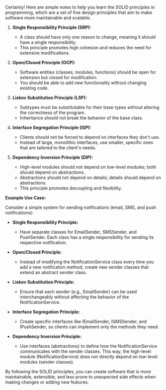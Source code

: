 Certainly! Here are simple notes to help you learn the SOLID principles in programming, which are a set of five design principles that aim to make software more maintainable and scalable:

1. **Single Responsibility Principle (SRP):**
   - A class should have only one reason to change, meaning it should have a single responsibility.
   - This principle promotes high cohesion and reduces the need for extensive modifications.

2. **Open/Closed Principle (OCP):**
   - Software entities (classes, modules, functions) should be open for extension but closed for modification.
   - You should be able to add new functionality without changing existing code.

3. **Liskov Substitution Principle (LSP):**
   - Subtypes must be substitutable for their base types without altering the correctness of the program.
   - Inheritance should not break the behavior of the base class.

4. **Interface Segregation Principle (ISP):**
   - Clients should not be forced to depend on interfaces they don't use.
   - Instead of large, monolithic interfaces, use smaller, specific ones that are tailored to the client's needs.

5. **Dependency Inversion Principle (DIP):**
   - High-level modules should not depend on low-level modules; both should depend on abstractions.
   - Abstractions should not depend on details; details should depend on abstractions.
   - This principle promotes decoupling and flexibility.

**Example Use Case:**

Consider a simple system for sending notifications (email, SMS, and push notifications):

- **Single Responsibility Principle:** 
  - Have separate classes for EmailSender, SMSSender, and PushSender. Each class has a single responsibility for sending its respective notification.

- **Open/Closed Principle:**
  - Instead of modifying the NotificationService class every time you add a new notification method, create new sender classes that extend an abstract sender class.

- **Liskov Substitution Principle:**
  - Ensure that each sender (e.g., EmailSender) can be used interchangeably without affecting the behavior of the NotificationService.

- **Interface Segregation Principle:**
  - Create specific interfaces like IEmailSender, ISMSSender, and IPushSender, so clients can implement only the methods they need.

- **Dependency Inversion Principle:**
  - Use interfaces (abstractions) to define how the NotificationService communicates with the sender classes. This way, the high-level module (NotificationService) does not directly depend on low-level modules (sender classes).

By following the SOLID principles, you can create software that is more maintainable, extensible, and less prone to unexpected side effects when making changes or adding new features.